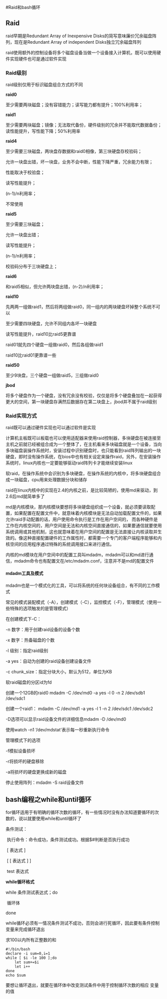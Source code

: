 #Raid和bash循环



## Raid

raid早期是Redundant Array of Inexpensive Disks的简写意味廉价冗余磁盘阵列，现在是Redundant Array of independent Disks独立冗余磁盘阵列

raid使用额外的控制设备将多个磁盘设备当做一个设备接入计算机，既可以使用硬件实现硬件也可是通过软件实现

### Raid级别

raid级别仅用于标识磁盘组合方式的不同

**raid0**

至少需要两块磁盘；没有容错能力；读写能力都有提升；100%利用率；

**raid1**

至少需要两块磁盘；镜像；无法取代备份，硬件级别的冗余并不能取代数据备份；读性能提升，写性能下降；50%利用率

**raid4**

至少需要三块磁盘，两块盘存数据和raid0相像，第三块硬盘存校验码；

允许一块盘出错，坏一块盘，业务不会中断，性能下降严重，冗余能力有限；

性能取决于校验盘；

读写性能提升；

(n-1)/n利用率；

不常使用

**raid5**

至少需要三块磁盘；

允许一块盘出错；

读写性能提升；

(n-1)/n利用率；

校验码分布于三块硬盘上；

**raid6**

和raid5相似，但允许两块盘出错，(n-2)/n利用率；

**raid10**

先两两一组做raid1，然后将两组做raid0，同一组内的两块硬盘坏掉整个系统不可以

至少需要四块硬盘，允许不同组内各坏一块硬盘

读写性能提升，raid10比raid5更靠谱

raid01就先四个硬盘一组做raid0，然后各组做raid1

raid10比raid01更靠谱一些

**raid50**

至少9块盘，三个硬盘一组做raid5，三组做raid0

**jbod**

将多个硬盘作为一个硬盘，没有冗余没有校验，仅仅是将多个硬盘叠加在一起获得更大的空间，第一块硬盘存满然后数据存在第二块盘上，jbod并不属于raid级别

### Raid实现方式

raid既可以通过硬件实现也可以通过软件是实现

计算机主板既可以板载也可以使用适配器来使用raid控制器，多块硬盘在被连接至主机之前就已经被组合成为一个整体了，在主机看来多块磁盘就是一个设备，当向多块磁盘装操作系统时，安装过程中识别硬盘时，也只能看到raid阵列输出的一块硬盘，即时没有操作系统，在bios中也有相关设定来操作raid，另外，在安装操作系统时，linux内核也一定要能够驱动raid阵列卡才能继续安装linux

软raid，在操作系统中会识别为多块硬盘，在操作系统的内核中，将多块硬盘组合成一块磁盘，cpu用来处理数据分块和储存

raid在linux内核中的实现在2.4的内核之前，是比较简陋的，使用md来驱动，到2.6后md就简单多了

md是内核模块，那内核模块要想将多块硬盘组织成一个设备，就必须要读取配置，如果配置在配置文件中，就意味着内核模块是无法自动加载配置文件的，如果允许raid手动配置的话，用户使用命令执行是工作在用户空间的， 而各种硬件是工作在内核空间的，用户空间是无法和内核空间直接通信的，如果要通信就要使用系统调用或其他机制，这也就意味着在用户空间的配置是无法直接让内核读取并生效的。像这种直接配置硬件的工作属性时，都需要一个专门的客户端程序能够和内核空间的应用程序通过特殊的系统调用接口来进行通信。

内核的md模块在用户空间中的配置工具叫mdadm，mdadm可以和md进行通信，mdadm命令也有配置文在/etc/mdadm.conf，注意并不是md的配置文件

#### mdadm工具及模式

mdadm也是一个模式化的工具，可以将系统的任何块设备组合，有不同的工作模式

常见的模式装配模式（-A），创建模式（-C），监控模式（-F），管理模式（使用一些特殊的选项触发的是管理模式）

在创建模式下-C：

-n 数字：用于创建raid设备的设备个数

-x 数字：热备磁盘的个数

-l 级别：指定raid级别

-a yes：自动为创建的raid设备创建设备文件

-c chunk_size：指定分块大小，默认为512，单位为KB

软raid磁盘的分区id为fd

创建一个12GB的raid0 mdadm -C /dev/md0 -a yes -l 0 -n 2  /dev/sdb1 /dev/sdc1

创建一个raid1： mdadm -C /dev/md1 -a yes -l 1 -n 2 /dev/sdc1 /dev/sdc2

-D选项可以显示raid设备文件的详细信息mdadm -D /dev/md0

使用watch -n1 ‘/dev/mdstat’表示每一秒重新执行命令

管理模式下的选项

-f模拟设备损坏

-r将损坏的硬盘移除

-a将损坏的硬盘更换成新的磁盘

停止使用阵列：mdadm -S raid设备文件

## bash编程之while和until循环

for循环适用于有明确的循环次数的循环，有一些情况时没有办法知道要循环的次数的，说以就要使用while和until循环了

条件测试：

​	执行命令：命令成功，条件测试成功。根据$#判断是否执行成功

​	[ 表达式 ]

​	[ [ 表达式 ] ]

​	test 表达式

**while循环格式**

while 条件测试表达式；do

​	循环体

done

while循环必须有一情况条件测试不成功，否则会进行死循环，因此要有条件控制变量来完成循环退出

求100以内所有正整数的和

```shell
#!/bin/bash
declare -i sum=0,i=1
while [ $i -le 100 ];do
	let sum+=$i
	let i++
done
echo $sum
```

要想让循环退出，就要在循环体中改变测试条件中用于控制循环次数的相应       变量的值









